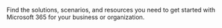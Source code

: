 Find the solutions, scenarios, and resources you need to get started with Microsoft 365 for your business or organization.  